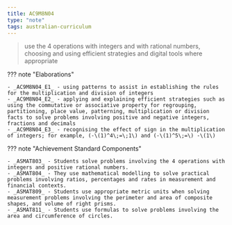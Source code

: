```yaml
---
title: AC9M8N04
type: "note"
tags: australian-curriculum
---
```




> use the 4 operations with integers and with rational numbers, choosing and using efficient strategies and digital tools where appropriate

??? note "Elaborations"

	- _AC9M8N04_E1_ - using patterns to assist in establishing the rules for the multiplication and division of integers
	- _AC9M8N04_E2_ - applying and explaining efficient strategies such as using the commutative or associative property for regrouping, partitioning, place value, patterning, multiplication or division facts to solve problems involving positive and negative integers, fractions and decimals
	- _AC9M8N04_E3_ - recognising the effect of sign in the multiplication of integers; for example, (-\(1)^4\;=\;1\) and (-\(1)^5\;=\) -\(1\)
??? note "Achievement Standard Components"

	- _ASMAT803_ - Students solve problems involving the 4 operations with integers and positive rational numbers.
	- _ASMAT804_ - They use mathematical modelling to solve practical problems involving ratios, percentages and rates in measurement and financial contexts.
	- _ASMAT809_ - Students use appropriate metric units when solving measurement problems involving the perimeter and area of composite shapes, and volume of right prisms.
	- _ASMAT811_ - Students use formulas to solve problems involving the area and circumference of circles.



